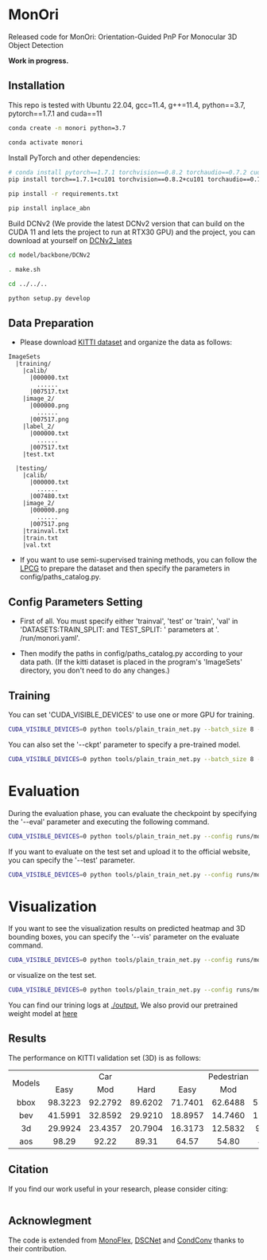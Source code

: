 # MonOri
Released code for MonOri: Orientation-Guided PnP For Monocular 3D Object Detection


**Work in progress.**


## Installation
This repo is tested with Ubuntu 22.04, gcc=11.4, g++=11.4, python==3.7, pytorch==1.7.1 and cuda==11

```bash
conda create -n monori python=3.7

conda activate monori
```

Install PyTorch and other dependencies:

```bash
# conda install pytorch==1.7.1 torchvision==0.8.2 torchaudio==0.7.2 cudatoolkit=11.0 -c pytorch
pip install torch==1.7.1+cu101 torchvision==0.8.2+cu101 torchaudio==0.7.2 -f https://download.pytorch.org/whl/torch_stable.html

pip install -r requirements.txt

pip install inplace_abn
```

Build DCNv2 (We provide the latest DCNv2 version that can build on the CUDA 11 and lets the project to run at RTX30 GPU) and the project, you can download at yourself on [DCNv2_lates](https://github.com/lucasjinreal/DCNv2_latest)

```bash
cd model/backbone/DCNv2

. make.sh

cd ../../..

python setup.py develop
```

## Data Preparation
- Please download [KITTI dataset](http://www.cvlibs.net/datasets/kitti/eval_object.php?obj_benchmark=3d) and organize the data as follows:

```
ImageSets		
  |training/
    |calib/
      |000000.txt
        ......
      |007517.txt
    |image_2/
      |000000.png
        ......
      |007517.png
    |label_2/
      |000000.txt
        ......
      |007517.txt
    |test.txt

  |testing/
    |calib/
      |000000.txt
        ......
      |007480.txt
    |image_2/
      |000000.png
        ......
      |007517.png
    |trainval.txt
    |train.txt
    |val.txt
```
- If you want to use semi-supervised training methods, you can follow the [LPCG](https://github.com/SPengLiang/LPCG) to prepare the dataset and then specify the parameters in config/paths_catalog.py.

## Config Parameters Setting
- First of all. You must specify either 'trainval', 'test'  or 'train', 'val' in 'DATASETS:TRAIN_SPLIT: and TEST_SPLIT: ' parameters at '. /run/monori.yaml'.

- Then modify the paths in config/paths_catalog.py according to your data path. 
(If the kitti dataset is placed in the program's 'ImageSets' directory, you don't need to do any changes.) 

## Training
You can set 'CUDA_VISIBLE_DEVICES' to use one or more GPU for training.

```bash
CUDA_VISIBLE_DEVICES=0 python tools/plain_train_net.py --batch_size 8 --config runs/monori.yaml --output output/exp
```

You can also set the '--ckpt' parameter to specify a pre-trained model.

```bash
CUDA_VISIBLE_DEVICES=0 python tools/plain_train_net.py --batch_size 8 --config runs/monori.yaml --ckpt YOUR_CKPT --output output/exp
```

#  Evaluation
During the evaluation phase, you can evaluate the checkpoint by specifying the '--eval' parameter and executing the following command.

```bash
CUDA_VISIBLE_DEVICES=0 python tools/plain_train_net.py --config runs/monori.yaml --ckpt YOUR_CKPT  --eval
```

If you want to evaluate on the test set and upload it to the official website, you can specify the '--test' parameter.

```bash
CUDA_VISIBLE_DEVICES=0 python tools/plain_train_net.py --config runs/monori.yaml --ckpt YOUR_CKPT  --eval --test
```

#  Visualization
If you want to see the visualization results on predicted heatmap and 3D bounding boxes, you can specify the '--vis' parameter on the evaluate command.

```bash
CUDA_VISIBLE_DEVICES=0 python tools/plain_train_net.py --config runs/monoflex.yaml --ckpt YOUR_CKPT --eval --vis
```
or visualize on the test set.

```bash
CUDA_VISIBLE_DEVICES=0 python tools/plain_train_net.py --config runs/monori.yaml --ckpt YOUR_CKPT  --eval --test --vis
```
You can find our trining logs at [./output](./output/), We also provid our pretrained weight model at [here](https://drive.google.com/file/d/1Qi0DlZImQHY6SJKTRFuwuyuB_epmbYdR/view?usp=sharing)

## Results
The performance on KITTI validation set (3D) is as follows:
<table align="center">
    <tr>
        <td rowspan="2",div align="center">Models</td>
        <td colspan="3",div align="center">Car</td>    
        <td colspan="3",div align="center">Pedestrian</td>  
        <td colspan="3",div align="center">Cyclist</td>  
    </tr>
    <tr>
        <td div align="center">Easy</td> 
        <td div align="center">Mod</td> 
        <td div align="center">Hard</td> 
        <td div align="center">Easy</td> 
        <td div align="center">Mod</td> 
        <td div align="center">Hard</td> 
        <td div align="center">Easy</td> 
        <td div align="center">Mod</td> 
        <td div align="center">Hard</td>  
    </tr>
    <tr>
        <td div align="center">bbox</td>
        <td div align="center">98.3223</td> 
        <td div align="center">92.2792</td> 
        <td div align="center">89.6202</td> 
        <td div align="center">71.7401</td> 
        <td div align="center">62.6488</td> 
        <td div align="center">53.7245</td> 
        <td div align="center">81.6990</td> 
        <td div align="center">57.6980</td> 
        <td div align="center">55.2180</td>  
    </tr>    
    <tr>
        <td div align="center">bev</td>
        <td div align="center">41.5991</td> 
        <td div align="center">32.8592</td> 
        <td div align="center">29.9210</td> 
        <td div align="center">18.8957</td> 
        <td div align="center">14.7460</td> 
        <td div align="center">11.5613</td> 
        <td div align="center">10.4313</td> 
        <td div align="center">6.1389</td> 
        <td div align="center">5.4691</td>  
    </tr>
    <tr>
        <td div align="center">3d</td>
        <td div align="center">29.9924</td> 
        <td div align="center">23.4357</td> 
        <td div align="center">20.7904</td> 
        <td div align="center">16.3173</td> 
        <td div align="center">12.5832</td> 
        <td div align="center">9.7363</td> 
        <td div align="center">10.3087</td> 
        <td div align="center">5.9455</td> 
        <td div align="center">5.3871</td>  
    </tr>
    <tr>
        <td div align="center">aos</td>
        <td div align="center">98.29</td> 
        <td div align="center">92.22</td> 
        <td div align="center">89.31</td> 
        <td div align="center">64.57</td> 
        <td div align="center">54.80</td> 
        <td div align="center">46.74</td> 
        <td div align="center">77.95</td> 
        <td div align="center">54.06</td> 
        <td div align="center">51.71</td>  
    </tr>
</table>

## Citation

If you find our work useful in your research, please consider citing:

```

```

## Acknowlegment
The code is extended from [MonoFlex](https://github.com/zhangyp15/MonoFlex), [DSCNet](https://github.com/YaoleiQi/DSCNet) and [CondConv](https://github.com/xmu-xiaoma666/External-Attention-pytorch) thanks to their contribution.
